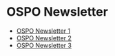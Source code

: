 # OSPO Newsletter

* [OSPO Newsletter 1](https://www.getrevue.co/profile/osponews/issues/ospo-news-from-the-todo-group-690003)
* [OSPO Newsletter 2](https://www.getrevue.co/profile/osponews/issues/ospo-news-from-the-todo-group-issue-2-702408)
* [OSPO Newsletter 3](https://www.getrevue.co/profile/osponews/issues/ospo-news-from-the-todo-group-issue-3-743456)
